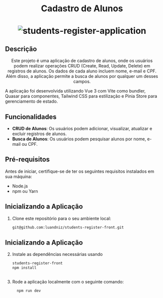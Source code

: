 
<h1 align="center">
  Cadastro de Alunos
</h1>

<h1 align="center">
  <img alt="students-register-application" title="Cadastro de alunos" src="https://i.ibb.co/pxZKSV6/Captura-de-tela-de-2024-06-03-12-24-31.png" />
</h1>

## Descrição

<p align = "center">
Este projeto é uma aplicação de cadastro de alunos, onde os usuários podem realizar operações CRUD (Create, Read, Update, Delete) em registros de alunos. Os dados de cada aluno incluem nome, e-mail e CPF. Além disso, a aplicação permite a busca de alunos por qualquer um desses campos.
</p>

A aplicação foi desenvolvida utilizando Vue 3 com Vite como bundler, Quasar para componentes, Tailwind CSS para estilização e Pinia Store para gerenciamento de estado.

## Funcionalidades

- **CRUD de Alunos**: Os usuários podem adicionar, visualizar, atualizar e excluir registros de alunos.
- **Busca de Alunos**: Os usuários podem pesquisar alunos por nome, e-mail ou CPF.

## Pré-requisitos

Antes de iniciar, certifique-se de ter os seguintes requisitos instalados em sua máquina:

- Node.js
- npm ou Yarn

## Inicializando a Aplicação

1. Clone este repositório para o seu ambiente local:

   ```bash
   git@github.com:luandniz/students-register-front.git
   
## Inicializando a Aplicação

2. Instale as dependências necessárias usando
    ```bash
    students-register-front
    npm install
  
3. Rode a aplicação localmente com o seguinte comando:
   ```bash
     npm run dev
